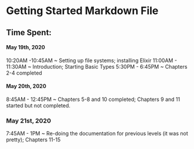 # Getting Started Markdown File

## Time Spent:
#### May 19th, 2020
10:20AM -10:45AM ~ Setting up file systems; installing Elixir 
11:00AM - 11:30AM ~ Introduction; Starting Basic Types
5:30PM - 6:45PM ~ Chapters 2-4 completed
#### May 20th, 2020
8:45AM - 12:45PM ~ Chapters 5-8 and 10 completed; Chapters 9 and 11 started but not completed.
### May 21st, 2020
7:45AM - 1PM ~ Re-doing the documentation for previous levels (it was not pretty); Chapters 11-15
